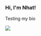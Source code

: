 ### Hi, I'm Nhat!
Testing my bio
<!-- GitHub stats from https://github.com/anuraghazra/github-readme-stats -->
![](https://github-readme-stats.vercel.app/api?username=nkmnhat&theme=radical&hide_border=false&include_all_commits=true&count_private=true)<br/>
